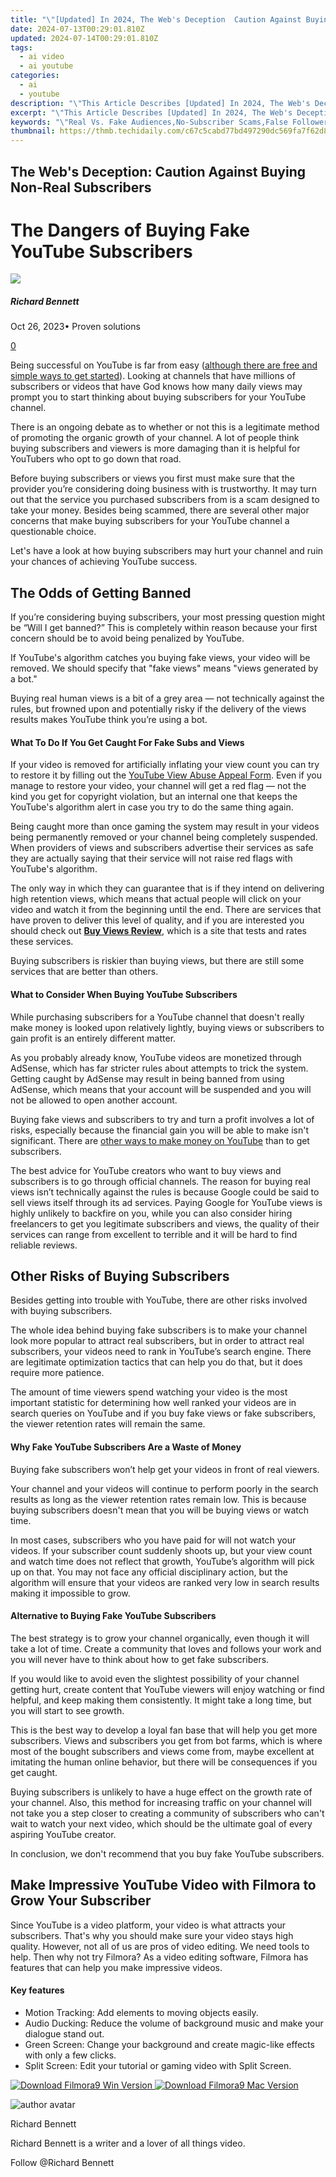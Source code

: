 ```yaml
---
title: "\"[Updated] In 2024, The Web's Deception  Caution Against Buying Non-Real Subscribers\""
date: 2024-07-13T00:29:01.810Z
updated: 2024-07-14T00:29:01.810Z
tags:
  - ai video
  - ai youtube
categories:
  - ai
  - youtube
description: "\"This Article Describes [Updated] In 2024, The Web's Deception: Caution Against Buying Non-Real Subscribers\""
excerpt: "\"This Article Describes [Updated] In 2024, The Web's Deception: Caution Against Buying Non-Real Subscribers\""
keywords: "\"Real Vs. Fake Audiences,No-Subscriber Scams,False Follower Tactics,Unreal Traffic Boosting,Authentic Subscriber Safety,Web Deception Dangers,Verified Listener Avoidance\""
thumbnail: https://thmb.techidaily.com/c67c5cabd77bd497290dc569fa7f62d814f0daa9ae95d19e4c91539b2a1b2dd0.jpg
---
```


## The Web's Deception: Caution Against Buying Non-Real Subscribers

# The Dangers of Buying Fake YouTube Subscribers

![](https://images.wondershare.com/filmora/article-images/richard-bennett.jpg)

##### Richard Bennett

 Oct 26, 2023• Proven solutions

[0](#commentsBoxSeoTemplate)

Being successful on YouTube is far from easy ([although there are free and simple ways to get started](https://tools.techidaily.com/wondershare/filmora/download/)). Looking at channels that have millions of subscribers or videos that have God knows how many daily views may prompt you to start thinking about buying subscribers for your YouTube channel.

There is an ongoing debate as to whether or not this is a legitimate method of promoting the organic growth of your channel. A lot of people think buying subscribers and viewers is more damaging than it is helpful for YouTubers who opt to go down that road.

Before buying subscribers or views you first must make sure that the provider you’re considering doing business with is trustworthy. It may turn out that the service you purchased subscribers from is a scam designed to take your money. Besides being scammed, there are several other major concerns that make buying subscribers for your YouTube channel a questionable choice.

Let's have a look at how buying subscribers may hurt your channel and ruin your chances of achieving YouTube success.

## The Odds of Getting Banned

If you’re considering buying subscribers, your most pressing question might be “Will I get banned?” This is completely within reason because your first concern should be to avoid being penalized by YouTube.

If YouTube's algorithm catches you buying fake views, your video will be removed. We should specify that "fake views" means "views generated by a bot."

Buying real human views is a bit of a grey area — not technically against the rules, but frowned upon and potentially risky if the delivery of the views results makes YouTube think you’re using a bot.

#### What To Do If You Get Caught For Fake Subs and Views

If your video is removed for artificially inflating your view count you can try to restore it by filling out the [YouTube View Abuse Appeal Form](https://support.google.com/youtube/answer/2802168?hl=en). Even if you manage to restore your video, your channel will get a red flag — not the kind you get for copyright violation, but an internal one that keeps the YouTube's algorithm alert in case you try to do the same thing again.

Being caught more than once gaming the system may result in your videos being permanently removed or your channel being completely suspended. When providers of views and subscribers advertise their services as safe they are actually saying that their service will not raise red flags with YouTube's algorithm.

The only way in which they can guarantee that is if they intend on delivering high retention views, which means that actual people will click on your video and watch it from the beginning until the end. There are services that have proven to deliver this level of quality, and if you are interested you should check out [**Buy Views Review**](http://buyviewsreview.com/), which is a site that tests and rates these services.

Buying subscribers is riskier than buying views, but there are still some services that are better than others.

#### What to Consider When Buying YouTube Subscribers

While purchasing subscribers for a YouTube channel that doesn't really make money is looked upon relatively lightly, buying views or subscribers to gain profit is an entirely different matter.

As you probably already know, YouTube videos are monetized through AdSense, which has far stricter rules about attempts to trick the system. Getting caught by AdSense may result in being banned from using AdSense, which means that your account will be suspended and you will not be allowed to open another account.

Buying fake views and subscribers to try and turn a profit involves a lot of risks, especially because the financial gain you will be able to make isn't significant. There are [other ways to make money on YouTube](https://tools.techidaily.com/wondershare/filmora/download/) than to get subscribers.

The best advice for YouTube creators who want to buy views and subscribers is to go through official channels. The reason for buying real views isn’t technically against the rules is because Google could be said to sell views itself through its ad services. Paying Google for YouTube views is highly unlikely to backfire on you, while you can also consider hiring freelancers to get you legitimate subscribers and views, the quality of their services can range from excellent to terrible and it will be hard to find reliable reviews.

## Other Risks of Buying Subscribers

Besides getting into trouble with YouTube, there are other risks involved with buying subscribers.

The whole idea behind buying fake subscribers is to make your channel look more popular to attract real subscribers, but in order to attract real subscribers, your videos need to rank in YouTube’s search engine. There are legitimate optimization tactics that can help you do that, but it does require more patience.

The amount of time viewers spend watching your video is the most important statistic for determining how well ranked your videos are in search queries on YouTube and if you buy fake views or fake subscribers, the viewer retention rates will remain the same.

#### Why Fake YouTube Subscribers Are a Waste of Money

Buying fake subscribers won’t help get your videos in front of real viewers.

Your channel and your videos will continue to perform poorly in the search results as long as the viewer retention rates remain low. This is because buying subscribers doesn't mean that you will be buying views or watch time.

In most cases, subscribers who you have paid for will not watch your videos. If your subscriber count suddenly shoots up, but your view count and watch time does not reflect that growth, YouTube’s algorithm will pick up on that. You may not face any official disciplinary action, but the algorithm will ensure that your videos are ranked very low in search results making it impossible to grow.

#### Alternative to Buying Fake YouTube Subscribers

The best strategy is to grow your channel organically, even though it will take a lot of time. Create a community that loves and follows your work and you will never have to think about how to get fake subscribers.

If you would like to avoid even the slightest possibility of your channel getting hurt, create content that YouTube viewers will enjoy watching or find helpful, and keep making them consistently. It might take a long time, but you will start to see growth.

This is the best way to develop a loyal fan base that will help you get more subscribers. Views and subscribers you get from bot farms, which is where most of the bought subscribers and views come from, maybe excellent at imitating the human online behavior, but there will be consequences if you get caught.

Buying subscribers is unlikely to have a huge effect on the growth rate of your channel. Also, this method for increasing traffic on your channel will not take you a step closer to creating a community of subscribers who can't wait to watch your next video, which should be the ultimate goal of every aspiring YouTube creator.

In conclusion, we don't recommend that you buy fake YouTube subscribers.

## Make Impressive YouTube Video with Filmora to Grow Your Subscriber

Since YouTube is a video platform, your video is what attracts your subscribers. That's why you should make sure your video stays high quality. However, not all of us are pros of video editing. We need tools to help. Then why not try Filmora? As a video editing software, Filmora has features that can help you make impressive videos.

#### Key features

* Motion Tracking: Add elements to moving objects easily.
* Audio Ducking: Reduce the volume of background music and make your dialogue stand out.
* Green Screen: Change your background and create magic-like effects with only a few clicks.
* Split Screen: Edit your tutorial or gaming video with Split Screen.

[![Download Filmora9 Win Version](https://images.wondershare.com/filmora/guide/download-btn-win.jpg) ](https://tools.techidaily.com/wondershare/filmora/download/) [![Download Filmora9 Mac Version](https://images.wondershare.com/filmora/guide/download-btn-mac.jpg) ](https://tools.techidaily.com/wondershare/filmora/download/)

![author avatar](https://images.wondershare.com/filmora/article-images/richard-bennett.jpg)

Richard Bennett

Richard Bennett is a writer and a lover of all things video.

Follow @Richard Bennett


<ins class="adsbygoogle"
     style="display:block"
     data-ad-format="autorelaxed"
     data-ad-client="ca-pub-7571918770474297"
     data-ad-slot="1223367746"></ins>



<ins class="adsbygoogle"
     style="display:block"
     data-ad-client="ca-pub-7571918770474297"
     data-ad-slot="8358498916"
     data-ad-format="auto"
     data-full-width-responsive="true"></ins>




